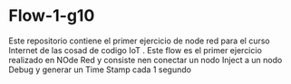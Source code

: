 # Flow-1-g10
Este repositorio contiene el primer ejercicio de node red para el curso Internet de las cosad de codigo IoT . Este flow es el primer ejercicio realizado en NOde Red y consiste nen conectar un nodo Inject a un nodo Debug y generar un Time Stamp cada 1 segundo
